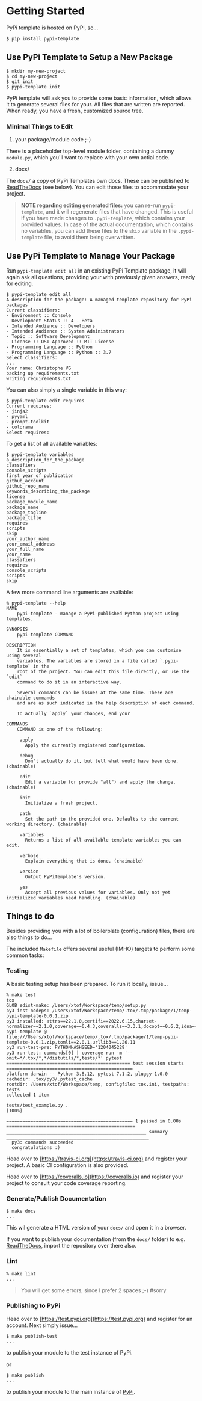 # Getting Started

PyPi template is hosted on PyPi, so...

```console
$ pip install pypi-template
```

## Use PyPi Template to Setup a New Package

```console
$ mkdir my-new-project
$ cd my-new-project
$ git init
$ pypi-template init
```

PyPi template will ask you to provide some basic information, which allows it to generate several files for your. All files that are written are reported. When ready, you have a fresh, customized source tree.

### Minimal Things to Edit

1. your package/module code ;-)

There is a placeholder top-level module folder, containing a dummy `module.py`, which you'll want to replace with your own actial code.

2. docs/

The `docs/` a copy of PyPi Templates own docs. These can be published to [ReadTheDocs](https://readthedocs.org) (see below). You can edit those files to accommodate your project.

> **NOTE regarding editing generated files:** you can re-run `pypi-template`, and it will regenerate files that have changed. This is useful if you have made changes to `.pypi-template`, which contains your provided values. In case of the actual documentation, which contains no variables, you can add these files to the `skip` variable in the `.pypi-template` file, to avoid them being overwritten.

## Use PyPi Template to Manage Your Package

Run `pypi-template edit all` in an existing PyPi Template package, it will again ask all questions, providing your with previously given answers, ready for editing.

```console
$ pypi-template edit all
A description for the package: A managed template repository for PyPi packages
Current classifiers:
- Environment :: Console
- Development Status :: 4 - Beta
- Intended Audience :: Developers
- Intended Audience :: System Administrators
- Topic :: Software Development
- License :: OSI Approved :: MIT License
- Programming Language :: Python
- Programming Language :: Python :: 3.7
Select classifiers: 
...
Your name: Christophe VG
backing up requirements.txt
writing requirements.txt
```

You can also simply a single variable in this way:

```console
$ pypi-template edit requires
Current requires:
- jinja2
- pyyaml
- prompt-toolkit
- colorama
Select requires:
```

To get a list of all available variables:

```console
$ pypi-template variables
a_description_for_the_package
classifiers
console_scripts
first_year_of_publication
github_account
github_repo_name
keywords_describing_the_package
license
package_module_name
package_name
package_tagline
package_title
requires
scripts
skip
your_author_name
your_email_address
your_full_name
your_name
classifiers
requires
console_scripts
scripts
skip
```

A few more command line arguments are available:

```console
% pypi-template --help
NAME
    pypi-template - manage a PyPi-published Python project using templates.

SYNOPSIS
    pypi-template COMMAND

DESCRIPTION
    It is essentially a set of templates, which you can customise using several
    variables. The variables are stored in a file called `.pypi-template` in the 
    root of the project. You can edit this file directly, or use the `edit`
    command to do it in an interactive way.

    Several commands can be issues at the same time. These are chainable commands
    and are as such indicated in the help description of each command.

    To actually `apply` your changes, end your

COMMANDS
    COMMAND is one of the following:

     apply
       Apply the currently registered configuration.

     debug
       Don't actually do it, but tell what would have been done. (chainable)

     edit
       Edit a variable (or provide "all") and apply the change. (chainable)

     init
       Initialize a fresh project.

     path
       Set the path to the provided one. Defaults to the current working directory. (chainable)

     variables
       Returns a list of all available template variables you can edit.

     verbose
       Explain everything that is done. (chainable)

     version
       Output PyPiTemplate's version.

     yes
       Accept all previous values for variables. Only not yet initialized variables need handling. (chainable)
```

## Things to do

Besides providing you with a lot of boilerplate (configuration) files, there are also things to do...

The included `Makefile` offers several useful (IMHO) targets to perform some common tasks:

### Testing

A basic testing setup has been prepared. To run it locally, issue...

```console
% make test                
tox
GLOB sdist-make: /Users/xtof/Workspace/temp/setup.py
py3 inst-nodeps: /Users/xtof/Workspace/temp/.tox/.tmp/package/1/temp-pypi-template-0.0.1.zip
py3 installed: attrs==22.1.0,certifi==2022.6.15,charset-normalizer==2.1.0,coverage==6.4.3,coveralls==3.3.1,docopt==0.6.2,idna==3.3,iniconfig==1.1.1,packaging==21.3,pluggy==1.0.0,py==1.11.0,pyparsing==3.0.9,pytest==7.1.2,requests==2.28.1,temp-pypi-template @ file:///Users/xtof/Workspace/temp/.tox/.tmp/package/1/temp-pypi-template-0.0.1.zip,tomli==2.0.1,urllib3==1.26.11
py3 run-test-pre: PYTHONHASHSEED='1204045229'
py3 run-test: commands[0] | coverage run -m '--omit=*/.tox/*,*/distutils/*,tests/*' pytest
============================================== test session starts ===============================================
platform darwin -- Python 3.8.12, pytest-7.1.2, pluggy-1.0.0
cachedir: .tox/py3/.pytest_cache
rootdir: /Users/xtof/Workspace/temp, configfile: tox.ini, testpaths: tests
collected 1 item                                                                                                 

tests/test_example.py .                                                                                    [100%]

=============================================== 1 passed in 0.00s ================================================
____________________________________________________ summary _____________________________________________________
  py3: commands succeeded
  congratulations :)
```

Head over to [https://travis-ci.org](https://travis-ci.org) and register your project. A basic CI configuration is also provided.

Head over to [https://coveralls.io](https://coveralls.io) and register your project to consult your code coverage reporting.

### Generate/Publish Documentation

```console
$ make docs
...
```

This wil generate a HTML version of your `docs/` and open it in a browser.

If you want to publish your documentation (from the `docs/` folder) to e.g. [ReadTheDocs](https://readthedocs.org), import the repository over there also.

### Lint

```console
% make lint
...
```

> You will get some errors, since I prefer 2 spaces ;-) #sorry

### Publishing to PyPi

Head over to [https://test.pypi.org](https://test.pypi.org) and register for an account. Next simply issue...

```console
$ make publish-test
...
```

to publish your module to the test instance of PyPi.

or

```console
$ make publish
...
```

to publish your module to the main instance of [PyPi](https://pypi.org).
